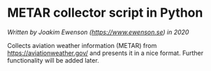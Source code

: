 # METAR collector script in Python
_Written by Joakim Ewenson (<https://www.ewenson.se>) in 2020_

Collects aviation weather information (METAR) from https://aviationweather.gov/ and presents it in a nice format. Further functionality will be added later.